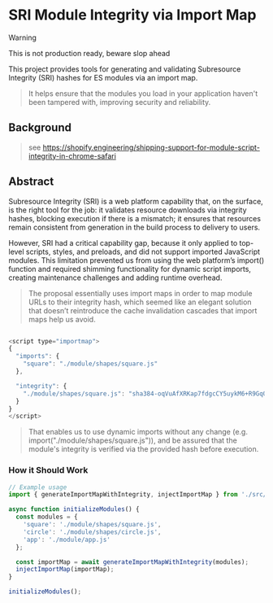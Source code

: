 # SRI Module Integrity via Import Map

> [!WARNING]
> This is not production ready, beware slop ahead


This project provides tools for generating and validating Subresource Integrity (SRI) hashes for ES modules via an import map.

> It helps ensure that the modules you load in your application haven't been tampered with, improving security and reliability.


## Background

> see <https://shopify.engineering/shipping-support-for-module-script-integrity-in-chrome-safari>

## Abstract

Subresource Integrity (SRI) is a web platform capability that, on the surface, is the right tool for the job: it validates resource downloads via integrity hashes, blocking execution if there is a mismatch; it ensures that resources remain consistent from generation in the build process to delivery to users.

However, SRI had a critical capability gap, because it only applied to top-level scripts, styles, and preloads, and did not support imported JavaScript modules. This limitation prevented us from using the web platform’s import() function and required shimming functionality for dynamic script imports, creating maintenance challenges and adding runtime overhead.

> The proposal essentially uses import maps in order to map module URLs to their integrity hash, which seemed like an elegant solution that doesn’t reintroduce the cache invalidation cascades that import maps help us avoid.

```javascript

<script type="importmap">
{
  "imports": {
    "square": "./module/shapes/square.js"
  },

  "integrity": {
    "./module/shapes/square.js": "sha384-oqVuAfXRKap7fdgcCY5uykM6+R9GqQ8K/uxy9rx7HNQlGYl1kPzQho1wx4JwY8wC"
  }
}
</script>
```


> That enables us to use dynamic imports without any change (e.g. import("./module/shapes/square.js")), and be assured that the module's integrity is verified via the provided hash before execution.




### How it Should Work 


```javascript
// Example usage
import { generateImportMapWithIntegrity, injectImportMap } from './src/module-integrity-typescript';

async function initializeModules() {
  const modules = {
    'square': './module/shapes/square.js',
    'circle': './module/shapes/circle.js',
    'app': './module/app.js'
  };

  const importMap = await generateImportMapWithIntegrity(modules);
  injectImportMap(importMap);
}

initializeModules();
```
